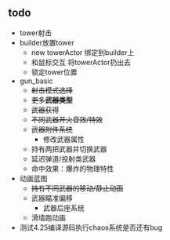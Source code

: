 ﻿## todo
- tower射击
- builder放置tower
  - new towerActor 绑定到builder上
  - 和鼠标交互 将towerActor扔出去
  - 锁定tower位置
- gun_basic
  - ~~射击模式选择~~
  - ~~更多**武器类型**~~
  - ~~武器获得~~
  - ~~不同武器开火音效/特效~~
  - ~~武器附件系统~~
    - 修改武器属性
  - 持有两把武器并切换武器
  - 延迟弹道/投射类武器
  - 命中效果：爆炸的物理特性
- 动画蓝图
  - ~~持有不同武器的移动/静止动画~~
  - 武器瞄准偏移
    - 武器后座系统
  - 滑墙跑动画
- 测试4.25编译源码执行chaos系统是否还有bug
